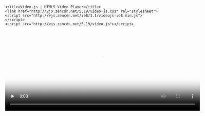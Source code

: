 

<html lang="en">
<head>

    <title>Video.js | HTML5 Video Player</title>
    <link href="http://vjs.zencdn.net/5.19/video-js.css" rel="stylesheet">
    <script src="http://vjs.zencdn.net/ie8/1.1/videojs-ie8.min.js"></script>
    <script src="http://vjs.zencdn.net/5.19/video.js"></script>

</head>
<body>

  <video id="example_video_1" class="video-js vjs-default-skin" controls preload="none" width="640" height="264" poster="http://vjs.zencdn.net/v/oceans.png" data-setup="{}">
    <source src="http://vjs.zencdn.net/v/oceans.mp4" type="video/mp4">
    <source src="http://vjs.zencdn.net/v/oceans.webm" type="video/webm">
    <source src="http://vjs.zencdn.net/v/oceans.ogv" type="video/ogg">
    <track kind="captions" src="../shared/example-captions.vtt" srclang="en" label="English"></track>
    <!-- Tracks need an ending tag thanks to IE9 -->
    <track kind="subtitles" src="../shared/example-captions.vtt" srclang="en" label="English"></track>
    <!-- Tracks need an ending tag thanks to IE9 -->
    <p class="vjs-no-js">To view this video please enable JavaScript, and consider upgrading to a web browser that <a href="http://videojs.com/html5-video-support/" target="_blank">supports HTML5 video</a></p>
  </video>

</body>

</html>
